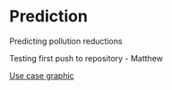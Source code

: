 # Prediction
Predicting pollution reductions

Testing first push to repository - Matthew

[Use case graphic](brendanbutler.github.com/Greening-Seattle/Prediction/img/Slide1.jpg)

